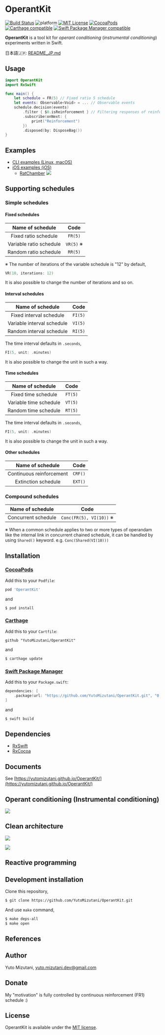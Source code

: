 # OperantKit

[![Build Status](https://app.bitrise.io/app/e1b066c3a796bb39/status.svg?token=3DteqY4In4ByLDs_2-iucg&branch=master)](https://app.bitrise.io/app/e1b066c3a796bb39)
![platform](https://img.shields.io/badge/platform-iOS%20%7C%20macOS%20%7C%20tvOS%20%7C%20watchOS%20%7C%20Linux-333333.svg)
[![MIT License](http://img.shields.io/badge/license-MIT-blue.svg?style=flat)](https://github.com/YutoMizutani/OperantKit/blob/master/LICENSE)
[![CocoaPods](https://img.shields.io/cocoapods/v/OperantKit.svg)](https://github.com/YutoMizutani/OperantKit)
[![Carthage compatible](https://img.shields.io/badge/Carthage-compatible-4BC51D.svg?style=flat)](https://github.com/YutoMizutani/OperantKit)
[![Swift Package Manager compatible](https://img.shields.io/badge/Swift%20Package%20Manager-compatible-brightgreen.svg)](https://github.com/apple/swift-package-manager)

**OperantKit** is a tool kit for *operant conditioning* (*instrumental conditioning*) experiments written in Swift.

日本語:jp:: [README_JP.md](https://github.com/YutoMizutani/OperantKit/blob/master/assets/localization/README_JP.md)

## Usage

```swift
import OperantKit
import RxSwift

func main() {
	let schedule = FR(5) // Fixed ratio 5 schedule
	let events: Observable<Void> = ... // Observable events
	schedule.decision(events)
		.filter { $0.isReinforcement } // Filtering responses of reinforcement
		.subscribe(onNext: {
			print("Reinforcement")
		})
		.disposed(by: DisposeBag())
}
```

## Examples

* [CLI examples (Linux, macOS)](https://github.com/YutoMizutani/OperantKit/tree/master/Examples/CLI)
* [iOS examples (iOS)](https://github.com/YutoMizutani/OperantKit/tree/master/Examples/iOS)
	* [RatChamber](https://github.com/YutoMizutani/OperantKit/tree/master/Examples/iOS/RatChamber)
	![](https://github.com/YutoMizutani/OperantKit/blob/master/assets/img/demo_ratchamber.gif?raw=true)

## Supporting schedules

### Simple schedules

#### Fixed schedules

|Name of schedule|Code|
|:-:|:-:|
|Fixed ratio schedule|`FR(5)`|
|Variable ratio schedule|`VR(5)` ※|
|Random ratio schedule|`RR(5)`|

※ The number of iterations of the variable schedule is "12" by default,

```swift
VR(10, iterations: 12)
```

It is also possible to change the number of iterations and so on.

#### Interval schedules

|Name of schedule|Code|
|:-:|:-:|
|Fixed interval schedule|`FI(5)`|
|Variable interval schedule|`VI(5)`|
|Random interval schedule|`RI(5)`|

The time interval defaults in `.seconds`,

```swift
FI(5, unit: .minutes)
```

It is also possible to change the unit in such a way.

#### Time schedules

|Name of schedule|Code|
|:-:|:-:|
|Fixed time schedule|`FT(5)`|
|Variable time schedule|`VT(5)`|
|Random time schedule|`RT(5)`|

The time interval defaults in `.seconds`,

```swift
FI(5, unit: .minutes)
```

It is also possible to change the unit in such a way.

#### Other schedules

|Name of schedule|Code|
|:-:|:-:|
|Continuous reinforcement|`CRF()`|
|Extinction schedule|`EXT()`|

### Compound schedules

|Name of schedule|Code|
|:-:|:-:|
|Concurrent schedule|`Conc(FR(5), VI(10))` ※|

※ When a common schedule applies to two or more types of operandam like the internal link in concurrent chained schedule, it can be handled by using `Shared()` keyword. e.g. `Conc(Shared(VI(10)))`

## Installation

### [CocoaPods](https://guides.cocoapods.org/using/using-cocoapods.html)

Add this to your `Podfile`:

```ruby
pod 'OperantKit'
```

and

```bash
$ pod install
```

### [Carthage](https://github.com/Carthage/Carthage)

Add this to your `Cartfile`:

```
github "YutoMizutani/OperantKit"
```

and

```bash
$ carthage update
```

### [Swift Package Manager](https://github.com/apple/swift-package-manager)

Add this to your `Package.swift`:

```swift
dependencies: [
    .package(url: "https://github.com/YutoMizutani/OperantKit.git", "0.0.1" ..< "1.0.0"),
]
```

and

```bash
$ swift build
```

## Dependencies

* [RxSwift](https://www.github.com/ReactiveX/RxSwift)
* [RxCocoa](https://www.github.com/ReactiveX/RxSwift)

## Documents

See [https://yutomizutani.github.io/OperantKit/](https://yutomizutani.github.io/OperantKit/)

## Operant conditioning (Instrumental conditioning)

![](https://github.com/YutoMizutani/OperantKit/blob/master/assets/img/abc_analysis.png?raw=true)

## Clean architecture

![](https://blog.cleancoder.com/uncle-bob/images/2012-08-13-the-clean-architecture/CleanArchitecture.jpg)

![](https://github.com/YutoMizutani/OperantKit/blob/master/assets/img/operantkit_architecture.png?raw=true)

## Reactive programming

## Development installation

Clone this repository,

```bash
$ git clone https://github.com/YutoMizutani/OperantKit.git
```

And use `make` command,

```bash
$ make deps-all
$ make open
```

## References

## Author

Yuto Mizutani, yuto.mizutani.dev@gmail.com

## Donate

My "motivation" is fully controlled by continuous reinforcement (FR1) schedule :)

## License

OperantKit is available under the [MIT license](https://github.com/YutoMizutani/OperantKit/blob/master/LICENSE).